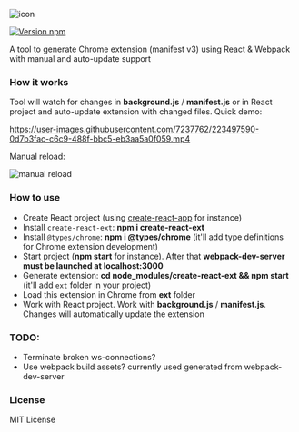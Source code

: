 
![icon](https://user-images.githubusercontent.com/7237762/222456904-638c8422-32b9-4b81-9632-2a009188cb8f.png)

[![Version npm](https://img.shields.io/npm/v/create-react-ext.svg?logo=npm)](https://www.npmjs.com/package/create-react-ext)

A tool to generate Chrome extension (manifest v3) using React & Webpack with manual and auto-update support

### How it works
Tool will watch for changes in **background.js** / **manifest.js** or in React project and auto-update extension with changed files. Quick demo:

https://user-images.githubusercontent.com/7237762/223497590-0d7b3fac-c6c9-488f-bbc5-eb3aa5a0f059.mp4

Manual reload:

![manual reload](https://user-images.githubusercontent.com/7237762/223502544-a7afefc3-cf47-4924-840f-34c2bcf55886.jpg)


### How to use
- Create React project (using [create-react-app](https://create-react-app.dev) for instance)
- Install ```create-react-ext```: **npm i create-react-ext**
- Install ```@types/chrome```: **npm i @types/chrome** (it'll add type definitions for Chrome extension development)
- Start project (**npm start** for instance). After that **webpack-dev-server must be launched at localhost:3000**
- Generate extension: **cd node_modules/create-react-ext && npm start** (it'll add ```ext``` folder in your project)
- Load this extension in Chrome from **ext** folder
- Work with React project. Work with **background.js** / **manifest.js**. Changes will automatically update the extension


### TODO:
* Terminate broken ws-connections?
* Use webpack build assets? currently used generated from webpack-dev-server


### License
MIT License